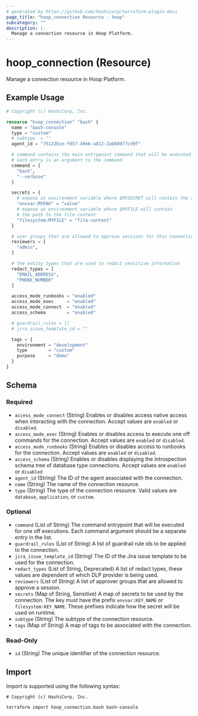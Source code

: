 ```yaml
---
# generated by https://github.com/hashicorp/terraform-plugin-docs
page_title: "hoop_connection Resource - hoop"
subcategory: ""
description: |-
  Manage a connection resource in Hoop Platform.
---
```


# hoop_connection (Resource)

Manage a connection resource in Hoop Platform.

## Example Usage

```terraform
# Copyright (c) HashiCorp, Inc.

resource "hoop_connection" "bash" {
  name = "bash-console"
  type = "custom"
  # subtype  = ""
  agent_id = "75122bce-f957-49eb-a812-2ab60977cd9f"

  # command contains the main entrypoint command that will be executed
  # each entry is an argument to the command
  command = [
    "bash",
    "--verbose"
  ]

  secrets = {
    # expose as environment variable where $MYSECRET will contain the secret value
    "envvar:MYENV" = "value"
    # expose as environment variable where $MYFILE will contain
    # the path to the file content
    "filesystem:MYFILE" = "file-content"
  }

  # user groups that are allowed to approve sessions for this connection
  reviewers = [
    "admin",
  ]

  # the entity types that are used to redact sensitive information
  redact_types = [
    "EMAIL_ADDRESS",
    "PHONE_NUMBER"
  ]

  access_mode_runbooks = "enabled"
  access_mode_exec     = "enabled"
  access_mode_connect  = "enabled"
  access_schema        = "enabled"

  # guardrail_rules = []
  # jira_issue_template_id = ""

  tags = {
    environment = "development"
    type        = "custom"
    purpose     = "demo"
  }
}
```

<!-- schema generated by tfplugindocs -->
## Schema

### Required

- `access_mode_connect` (String) Enables or disables access native access when interacting with the connection. Accept values are `enabled` or `disabled`.
- `access_mode_exec` (String) Enables or disables access to execute one off commands for the connection. Accept values are `enabled` or `disabled`.
- `access_mode_runbooks` (String) Enables or disables access to runbooks for the connection. Accept values are `enabled` or `disabled`.
- `access_schema` (String) Enables or disables displaying the introspection schema tree of database type connections. Accept values are `enabled` or `disabled`
- `agent_id` (String) The ID of the agent associated with the connection.
- `name` (String) The name of the connection resource.
- `type` (String) The type of the connection resource. Valid values are `database`, `application`, or `custom`.

### Optional

- `command` (List of String) The command entrypoint that will be executed for one off executions. Each command argument should be a separate entry in the list.
- `guardrail_rules` (List of String) A list of guardrail rule ids to be applied to the connection.
- `jira_issue_template_id` (String) The ID of the Jira issue template to be used for the connection.
- `redact_types` (List of String, Deprecated) A list of redact types, these values are dependent of which DLP provider is being used.
- `reviewers` (List of String) A list of approver groups that are allowed to approve a session.
- `secrets` (Map of String, Sensitive) A map of secrets to be used by the connection. The key must have the prefix `envvar:KEY_NAME` or `filesystem:KEY_NAME`. These prefixes indicate how the secret will be used on runtime.
- `subtype` (String) The subtype of the connection resource.
- `tags` (Map of String) A map of tags to be associated with the connection.

### Read-Only

- `id` (String) The unique identifier of the connection resource.

## Import

Import is supported using the following syntax:

```shell
# Copyright (c) HashiCorp, Inc.

terraform import hoop_connection.bash bash-console
```
